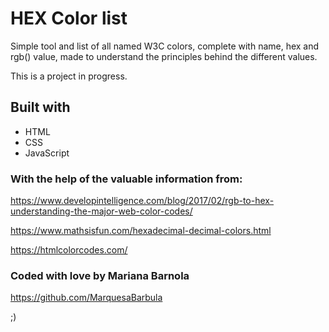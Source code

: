 # HEX Color list

Simple tool and list of all named W3C colors, complete with name, hex and rgb() value, made to understand the principles behind the different values.

This is a project in progress.


## Built with

* HTML
* CSS
* JavaScript


### With the help of the valuable information from:

https://www.developintelligence.com/blog/2017/02/rgb-to-hex-understanding-the-major-web-color-codes/

https://www.mathsisfun.com/hexadecimal-decimal-colors.html

https://htmlcolorcodes.com/



### Coded with love by Mariana Barnola
https://github.com/MarquesaBarbula

;)


